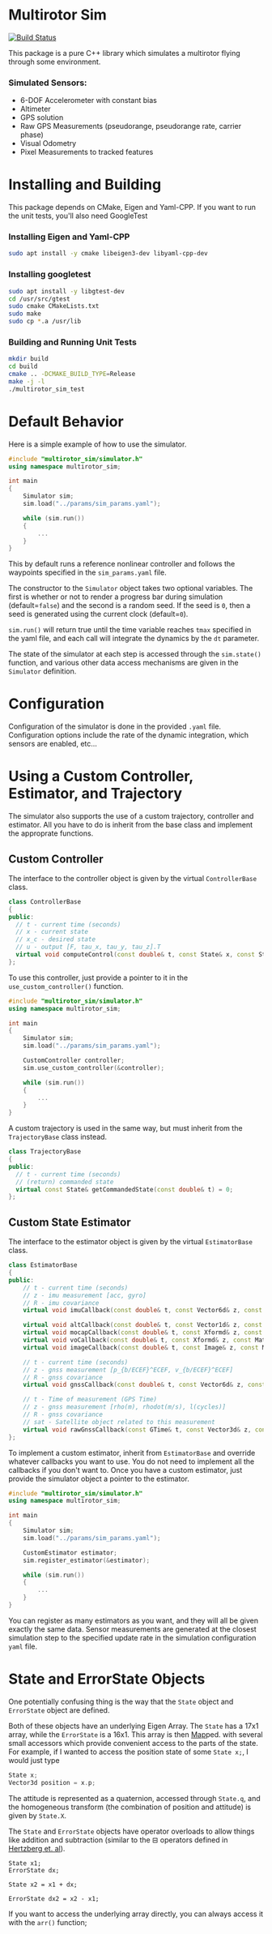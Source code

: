 # Multirotor Sim
[![Build Status](https://travis-ci.com/superjax/multirotor_sim.svg?branch=master)](https://travis-ci.com/superjax/multirotor_sim)

This package is a pure C++ library which simulates a multirotor flying through some environment.

### Simulated Sensors:
 * 6-DOF Accelerometer with constant bias
 * Altimeter
 * GPS solution
 * Raw GPS Measurements (pseudorange, pseudorange rate, carrier phase)
 * Visual Odometry
 * Pixel Measurements to tracked features

# Installing and Building
This package depends on CMake, Eigen and Yaml-CPP.  If you want to run the unit tests, you'll also need GoogleTest

### Installing Eigen and Yaml-CPP
``` bash
sudo apt install -y cmake libeigen3-dev libyaml-cpp-dev
```

### Installing googletest
``` bash
sudo apt install -y libgtest-dev
cd /usr/src/gtest
sudo cmake CMakeLists.txt
sudo make
sudo cp *.a /usr/lib
```

### Building and Running Unit Tests
``` bash
mkdir build
cd build
cmake .. -DCMAKE_BUILD_TYPE=Release
make -j -l
./multirotor_sim_test
```



# Default Behavior
Here is a simple example of how to use the simulator.
``` C++
#include "multirotor_sim/simulator.h"
using namespace multirotor_sim;

int main
{
    Simulator sim;
    sim.load("../params/sim_params.yaml");

    while (sim.run())
    {
        ...
    }
}
```

This by default runs a reference nonlinear controller and follows the waypoints specified in the `sim_params.yaml` file.

The constructor to the `Simulator` object takes two optional variables.  The first is whether or not to render a progress bar during simulation (default=`false`) and the second is a random seed.  If the seed is `0`, then a seed is generated using the current clock (default=`0`).

`sim.run()` will return true until the time variable reaches `tmax` specified in the yaml file, and each call will integrate the dynamics by the `dt` parameter.

The state of the simulator at each step is accessed through the `sim.state()` function, and various other data access mechanisms are given in the `Simulator` definition.

# Configuration
Configuration of the simulator is done in the provided `.yaml` file.  Configuration options include the rate of the dynamic integration, which sensors are enabled, etc...

# Using a Custom Controller, Estimator, and Trajectory
The simulator also supports the use of a custom trajectory, controller and estimator.  All you have to do is inherit from the base class and implement the approprate functions.

## Custom Controller
The interface to the controller object is given by the virtual `ControllerBase` class.

``` C++
class ControllerBase
{
public:
  // t - current time (seconds)
  // x - current state
  // x_c - desired state
  // u - output [F, tau_x, tau_y, tau_z].T
  virtual void computeControl(const double& t, const State& x, const State& x_c, Vector4d& u) = 0;
};
```

To use this controller, just provide a pointer to it in the `use_custom_controller()` function.


``` C++
#include "multirotor_sim/simulator.h"
using namespace multirotor_sim;

int main
{
    Simulator sim;
    sim.load("../params/sim_params.yaml");

    CustomController controller;
    sim.use_custom_controller(&controller);

    while (sim.run())
    {
        ...
    }
}
```

A custom trajectory is used in the same way, but must inherit from the `TrajectoryBase` class instead.

``` C++
class TrajectoryBase
{
public:
  // t - current time (seconds)
  // (return) commanded state
  virtual const State& getCommandedState(const double& t) = 0;
};
```


## Custom State Estimator
The interface to the estimator object is given by the virtual `EstimatorBase` class.

``` C++
class EstimatorBase
{
public:
    // t - current time (seconds)
    // z - imu measurement [acc, gyro]
    // R - imu covariance
    virtual void imuCallback(const double& t, const Vector6d& z, const Matrix6d& R) {}

    virtual void altCallback(const double& t, const Vector1d& z, const Matrix1d& R) {}
    virtual void mocapCallback(const double& t, const Xformd& z, const Matrix6d& R) {}
    virtual void voCallback(const double& t, const Xformd& z, const Matrix6d& R) {}
    virtual void imageCallback(const double& t, const Image& z, const Matrix2d& R) {}

    // t - current time (seconds)
    // z - gnss measurement [p_{b/ECEF}^ECEF, v_{b/ECEF}^ECEF]
    // R - gnss covariance
    virtual void gnssCallback(const double& t, const Vector6d& z, const Matrix6d& R) {}

    // t - Time of measurement (GPS Time)
    // z - gnss measurement [rho(m), rhodot(m/s), l(cycles)]
    // R - gnss covariance
    // sat - Satellite object related to this measurement
    virtual void rawGnssCallback(const GTime& t, const Vector3d& z, const Matrix3d& R, Satellite& sat) {}
};
```

To implement a custom estimator, inherit from `EstimatorBase` and override whatever callbacks you want to use.  You do not need to implement all the callbacks if you don't want to.  Once you have a custom estimator, just provide the simulator object a pointer to the estimator.

``` C++
#include "multirotor_sim/simulator.h"
using namespace multirotor_sim;

int main
{
    Simulator sim;
    sim.load("../params/sim_params.yaml");

    CustomEstimator estimator;
    sim.register_estimator(&estimator);

    while (sim.run())
    {
        ...
    }
}
```

You can register as many estimators as you want, and they will all be given exactly the same data.  Sensor measurements are generated at the closest simulation step to the specified update rate in the simulation configuration `yaml` file.

# State and ErrorState Objects
One potentially confusing thing is the way that the `State` object and `ErrorState` object are defined.

Both of these objects have an underlying Eigen Array.  The `State` has a 17x1 array, while the `ErrorState` is a 16x1.  This array is then [Map](https://eigen.tuxfamily.org/dox/group__TutorialMapClass.html)ped. with several small accessors which provide convenient access to the parts of the state.  For example, if I wanted to access the position state of some `State x;`, I would just type

``` C++
State x;
Vector3d position = x.p;
```

The attitude is represented as a quaternion, accessed through `State.q`, and the homogeneous transform (the combination of position and attitude) is given by `State.X`.  

The `State` and `ErrorState` objects have operator overloads to allow things like addition and subtraction (similar to the $\boxminus$ operators defined in [Hertzberg et. al](https://arxiv.org/abs/1107.1119)).
```
State x1;
ErrorState dx;

State x2 = x1 + dx;

ErrorState dx2 = x2 - x1;
```

If you want to access the underlying array directly, you can always access it with the `arr()` function;
